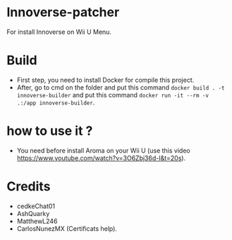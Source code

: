 # Innoverse-patcher
For install Innoverse on Wii U Menu.

# Build
- First step, you need to install Docker for compile this project.
- After, go to cmd on the folder and put this command `docker build . -t innoverse-builder`
and put this command `docker run -it --rm -v .:/app innoverse-builder`.

# how to use it ?
- You need before install Aroma on your Wii U (use this video https://www.youtube.com/watch?v=3O6Zbj36d-I&t=20s).

# Credits
- cedkeChat01
- AshQuarky
- MatthewL246
- CarlosNunezMX (Certificats help).
